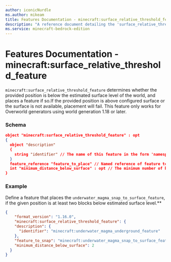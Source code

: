 ```yaml
---
author: iconicNurdle
ms.author: mikeam
title: Features Documentation - minecraft:surface_relative_threshold_feature
description: "A reference document detailing the 'surface_relative_threshold' feature"
ms.service: minecraft-bedrock-edition
---
```


# Features Documentation - minecraft:surface_relative_threshold_feature

`minecraft:surface_relative_threshold_feature` determines whether the provided position is below the estimated surface level of the world, and places a feature if so.If the provided position is above configured surface or the surface is not available, placement will fail. This feature only works for Overworld generators using world generation 1.18 or later.

### Schema

```json
object "minecraft:surface_relative_threshold_feature" : opt
{
  object "description"
  {
    string "identifier" // The name of this feature in the form 'namespace_name:feature_name'. 'feature_name' must match the filename.
  }
  feature_reference "feature_to_place" // Named reference of feature to be placed
  int "minimum_distance_below_surface" : opt // The minimum number of blocks required to be between the estimated surface level and a valid place for this feature. Defaults to zero.
}
```

### Example

Define a feature that places the `underwater_magma_snap_to_surface_feature`, if the given position is at least two blocks below estimated surface level.**

```json
{
    "format_version": "1.16.0",
    "minecraft:surface_relative_threshold_feature": {
    "description": {
      "identifier": "minecraft:underwater_magma_underground_feature"
    },
    "feature_to_snap": "minecraft:underwater_magma_snap_to_surface_feature",
    "minimum_distance_below_surface": 2
  }
}
```
